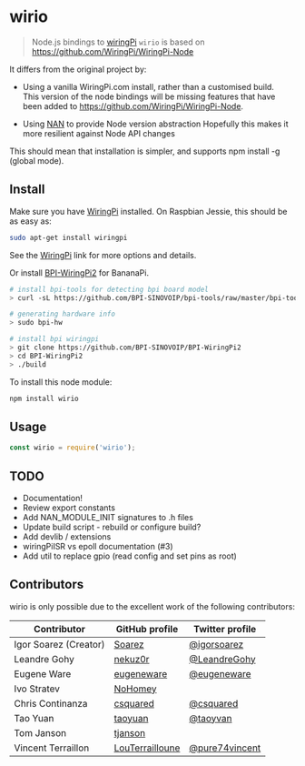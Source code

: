 # wirio

>  Node.js bindings to [wiringPi](http://www.wiringpi.com)
> `wirio` is based on https://github.com/WiringPi/WiringPi-Node

It differs from the original project by:

* Using a vanilla WiringPi.com install, rather than a customised build.  
This version of the node bindings will be missing features that have been added to https://github.com/WiringPi/WiringPi-Node.

* Using [NAN](https://github.com/nodejs/nan) to provide Node version abstraction
Hopefully this makes it more resilient against Node API changes

This should mean that installation is simpler, and supports npm install -g (global mode).

## Install

Make sure you have [WiringPi](http://wiringpi.com/download-and-install/) installed.  On Raspbian Jessie, this should be as easy as:

```bash
sudo apt-get install wiringpi
```

See the [WiringPi](http://wiringpi.com/download-and-install/) link for more options and details.

Or install [BPI-WiringPi2](https://github.com/BPI-SINOVOIP/BPI-WiringPi2) for BananaPi.

```bash
# install bpi-tools for detecting bpi board model
> curl -sL https://github.com/BPI-SINOVOIP/bpi-tools/raw/master/bpi-tools | sudo -E bash -

# generating hardware info
> sudo bpi-hw

# install bpi wiringpi
> git clone https://github.com/BPI-SINOVOIP/BPI-WiringPi2
> cd BPI-WiringPi2
> ./build
```

To install this node module:

```bash
npm install wirio
```

## Usage

```js
const wirio = require('wirio');
```

## TODO

* Documentation!
* Review export constants
* Add NAN_MODULE_INIT signatures to .h files
* Update build script - rebuild or configure build?
* Add devlib / extensions
* wiringPiISR vs epoll documentation (#3)
* Add util to replace gpio (read config and set pins as root)

## Contributors
wirio is only possible due to the excellent work of the following contributors:

Contributor | GitHub profile | Twitter profile |
--- | --- | ---
Igor Soarez (Creator) | [Soarez](https://github.com/Soarez) | [@igorsoarez](https://twitter.com/igorsoarez)
Leandre Gohy | [nekuz0r](https://github.com/nekuz0r) | [@LeandreGohy](http://twitter.com/LeandreGohy)
Eugene Ware | [eugeneware](https://github.com/eugeneware) | [@eugeneware](http://twitter.com/eugeneware)
Ivo Stratev | [NoHomey](https://github.com/NoHomey) |
Chris Continanza | [csquared](https://github.com/csquared) | [@csquared](https://twitter.com/em_csquared/)
Tao Yuan | [taoyuan](https://github.com/taoyuan) | [@taoyvan](https://twitter.com/taoyvan)
Tom Janson | [tjanson](https://github.com/tjanson) |
Vincent Terraillon | [LouTerrailloune](https://github.com/LouTerrailloune) | [@pure74vincent](https://twitter.com/pure74vincent)
